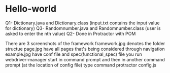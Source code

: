 # Hello-world
Q1- Dictionary.java and Dictionary.class (input.txt contains the input value for dictionary)
Q3- Randomnumber.java and Randomnumber.class (user is asked to enter the nth value)
Q2- Done in Protractor with POM

There are 3 screenshots of the framework
framework.jpg denotes the folder structue
page.jpg have all pages that's being considered through navigation
example.jpg have conf file and spec(functional_spec) file
you run webdriver-manager start in command prompt and then in another command prompt (at the location of config file) type command protractor config.js


